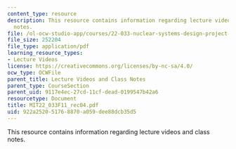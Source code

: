 ```yaml
---
content_type: resource
description: This resource contains information regarding lecture videos and class
  notes.
file: /ol-ocw-studio-app/courses/22-033-nuclear-systems-design-project-fall-2011/922a252051768870a059dee88dcb35d5_MIT22_033F11_rec04.pdf
file_size: 252204
file_type: application/pdf
learning_resource_types:
- Lecture Videos
license: https://creativecommons.org/licenses/by-nc-sa/4.0/
ocw_type: OCWFile
parent_title: Lecture Videos and Class Notes
parent_type: CourseSection
parent_uid: 9117e4ec-27cd-11cf-dead-0199547b42a6
resourcetype: Document
title: MIT22_033F11_rec04.pdf
uid: 922a2520-5176-8870-a059-dee88dcb35d5
---
```

This resource contains information regarding lecture videos and class notes.